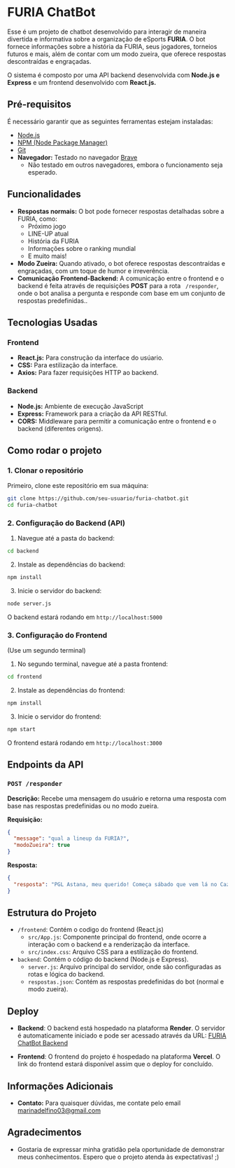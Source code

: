 # FURIA ChatBot

Esse é um projeto de chatbot desenvolvido para interagir de maneira divertida e informativa sobre a organização de eSports **FURIA**. O bot fornece informações sobre a história da FURIA, seus jogadores, torneios futuros e mais, além de contar com um modo zueira, que oferece respostas descontraídas e engraçadas.

O sistema é composto por uma API backend desenvolvida com **Node.js e Express** e um frontend desenvolvido com **React.js.**

## Pré-requisitos

É necessário garantir que as seguintes ferramentas estejam instaladas:

- [Node.js](https://nodejs.org/)
- [NPM (Node Package Manager)](https://www.npmjs.com/)
- [Git](https://git-scm.com/)
- **Navegador:** Testado no navegador [Brave](https://brave.com/pt-br/)
  - Não testado em outros navegadores, embora o funcionamento seja esperado.

## Funcionalidades

- **Respostas normais:** O bot pode fornecer respostas detalhadas sobre a FURIA, como:
    - Próximo jogo
    - LINE-UP atual
    - História da FURIA
    - Informações sobre o ranking mundial
    - E muito mais!
- **Modo Zueira:** Quando ativado, o bot oferece respostas descontraídas e engraçadas, com um toque de humor e irreverência.
- **Comunicação Frontend-Backend:** A comunicação entre o frontend e o backend é feita através de requisições **POST** para a rota ` /responder`, onde o bot analisa a pergunta e responde com base em um conjunto de respostas predefinidas..


## Tecnologias Usadas

### Frontend

- **React.js:** Para construção da interface do usúario.
- **CSS:** Para estilização da interface.
- **Axios:** Para fazer requisições HTTP ao backend.

### Backend

- **Node.js:** Ambiente de execução JavaScript
- **Express:** Framework para a criação da API RESTful.
- **CORS:** Middleware para permitir a comunicação entre o frontend e o backend (diferentes origens).

## Como rodar o projeto

### 1. Clonar o repositório

Primeiro, clone este repositório em sua máquina:

```bash
git clone https://github.com/seu-usuario/furia-chatbot.git
cd furia-chatbot
```

### 2. Configuração do Backend (API)

1. Navegue até a pasta do backend:

```bash
cd backend
```

2. Instale as dependências do backend:

```bash
npm install
```

3. Inicie o servidor do backend:

```bash
node server.js
```

O backend estará rodando em `http://localhost:5000`

### 3. Configuração do Frontend

(Use um segundo terminal)

1. No segundo terminal, navegue até a pasta frontend:

```bash
cd frontend
```

2. Instale as dependências do frontend:

```bash
npm install
```

3. Inicie o servidor do frontend:

```bash
npm start
```

O frontend estará rodando em `http://localhost:3000`

## Endpoints da API

### `POST /responder`

**Descrição:** Recebe uma mensagem do usuário e retorna uma resposta com base nas respostas predefinidas ou no modo zueira.

**Requisição:**

```json
{
  "message": "qual a lineup da FURIA?",
  "modoZueira": true
}
```

**Resposta:**

```json
{
  "resposta": "PGL Astana, meu querido! Começa sábado que vem lá no Cazaquistão! Já tô preparando a playlist de músicas pra não dormir durante as partidas de madrugada! Café e FURIA, a dupla que não falha! ☕🔥"
}
```

## Estrutura do Projeto

- `/frontend`: Contém o codigo do frontend (React.js)
  - `src/App.js`: Componente principal do frontend, onde ocorre a interação com o backend e a renderização da interface.
  - `src/index.css`: Arquivo CSS para a estilização do frontend.
- `backend`: Contém o código do backend (Node.js e Express).
  - `server.js`: Arquivo principal do servidor, onde são configuradas as rotas e lógica do backend.
  - `respostas.json`: Contém as respostas predefinidas do bot (normal e modo zueira).

## Deploy
- **Backend**: O backend está hospedado na plataforma **Render**. O servidor é automaticamente iniciado e pode ser acessado através da URL:
[FURIA ChatBot Backend](https://chat-bot-furia-backend.onrender.com/)

- **Frontend**: O frontend do projeto é hospedado na plataforma **Vercel**. O link do frontend estará disponível assim que o deploy for concluído.

## Informações Adicionais
- **Contato:** Para quaisquer dúvidas, me contate pelo email [marinadelfino03@gmail.com](mailto:marinadelfino03@gmail.com)

## Agradecimentos
- Gostaria de expressar minha gratidão pela oportunidade de demonstrar meus conhecimentos. Espero que o projeto atenda às expectativas! ;)
